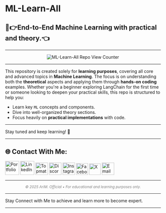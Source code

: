 # ML-Learn-All

## 🧾👉End-to-End Machine Learning with practical and theory.👈

--- 
<p align="center"><img src="https://komarev.com/ghpvc/?username=AritraOfficial&label=ML-Learn-All%20Repo%20Views&color=74a892&style=flat-square" alt="ML-Learn-All Repo View Counter" /></p>

---
This repository is created solely for **learning purposes**, covering all core and advanced topics in **Machine Learning**. The focus is on understanding both the **theoretical** aspects and applying them through **hands-on coding** examples.
Whether you're a beginner exploring LangChain for the first time or someone looking to deepen your practical skills, this repo is structured to help you:

- Learn key `ML` concepts and components.
- Dive into well-organized theory sections.
- Focus heavily on **practical implementations** with code.

---

Stay tuned and keep learning! 🚀

---

## 🌐 Contact With Me:
<a href="https://arim-official.netlify.app/"><img src="https://img.icons8.com/?size=100&id=795qk1cgVrmZ&format=png&color=000000" width="45" alt="Portfolio" /></a>
<a href="https://www.linkedin.com/in/aritramukherjeeofficial/"><img src="https://img.icons8.com/?size=100&id=13930&format=png&color=000000" width="45" alt="LinkedIn" /></a>
<a href="https://topmate.io/aritram_official/"><img src="https://topmate.io/favicon.svg" width="40" alt="Topmate" /></a>
<a href="https://discord.com/users/am_official_"><img src="https://cdn.simpleicons.org/discord/7289DA" width="40" alt="Discord" /></a>
<a href="https://www.instagram.com/aritramukherjee_official/?__pwa=1"><img src="https://raw.githubusercontent.com/rahuldkjain/github-profile-readme-generator/master/src/images/icons/Social/instagram.svg" width="40" alt="Instagram" /></a> 
<a href="https://www.facebook.com/aritra.mukherjee.35762241"><img src="https://cdn.simpleicons.org/facebook/1877F2" width="38" alt="Facebook" /></a>
<a href="https://x.com/aritramofficial"><img src="https://cdn.simpleicons.org/x/FFFFFF" width="37" alt="X" /></a>
<a href="mailto:aritra.work.official@gmail.com"><img src="https://cdn.simpleicons.org/gmail/D14634" width="40" alt="Email" /></a>

---
<p align="center" style="color:gray">
  <sub><i>© 2025 AriM. Official • For educational and learning purposes only.</i></sub>
</p>

---

Stay Connect with Me to achieve and learn more to become expert. 

---

